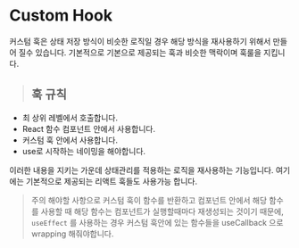 # Custom Hook

커스텀 훅은 상태 저장 방식이 비슷한 로직일 경우 해당 방식을 재사용하기 위해서 만들어 질수 있습니다. 기본적으로 기본으로 제공되는 훅과 비슷한 맥락이며 훅룰을 지킵니다.

> ## 훅 규칙

- 최 상위 레벨에서 호출합니다.
- React 함수 컴포넌트 안에서 사용합니다.
- 커스텀 훅 안에서 사용합니다.
- use로 시작하는 네이밍을 해야합니다.

이러한 내용을 지키는 가운데 상태관리를 적용하는 로직을 재사용하는 기능입니다. 여기에는 기본적으로 제공되는 리액트 훅들도 사용가능 합니다.

> 주의 해야할 사항으로 커스텀 훅이 함수를 반환하고 컴포넌트 안에서 해당 함수를 사용할 때 해당 함수는 컴포넌트가 실행할때마다 재생성되는 것이기 때문에, `useEffect` 를 사용하는 경우 커스텀 훅안에 있는 함수들을 useCallback 으로 wrapping 해줘야합니다.

